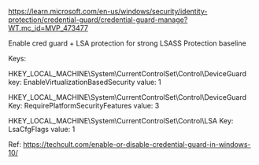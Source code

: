 https://learn.microsoft.com/en-us/windows/security/identity-protection/credential-guard/credential-guard-manage?WT.mc_id=MVP_473477  

Enable cred guard + LSA protection for strong LSASS Protection baseline  

Keys:  

HKEY_LOCAL_MACHINE\System\CurrentControlSet\Control\DeviceGuard key: EnableVirtualizationBasedSecurity value: 1

HKEY_LOCAL_MACHINE\System\CurrentControlSet\Control\DeviceGuard Key: RequirePlatformSecurityFeatures value: 3

HKEY_LOCAL_MACHINE\System\CurrentControlSet\Control\LSA Key: LsaCfgFlags value: 1  

Ref: https://techcult.com/enable-or-disable-credential-guard-in-windows-10/
